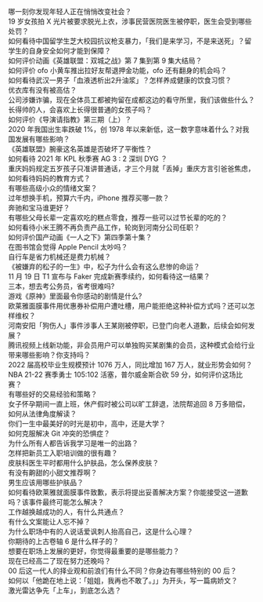 哪一刻你发现年轻人正在悄悄改变社会？  
19 岁女孩拍 X 光片被要求脱光上衣，涉事民营医院医生被停职，医生会受到哪些处罚？  
如何看待中国留学生芝大校园抗议枪支暴力，「我们是来学习，不是来送死」？留学生的自身安全如何才能到保障？  
如何评价动画《英雄联盟：双城之战》第 7 集到第 9 集大结局？  
如何评价 ofo 小黄车推出拉好友帮退押金功能，ofo 还有翻身的机会吗？  
如何看待武汉一男子「血液透析出2升油浆」？怎样养成健康的饮食习惯？  
优衣库有没有被高估？  
公司涉嫌诈骗，现在全体员工都被拘留在成都这边的看守所里，我们该做些什么？  
长得帅的人，会喜欢上长得很普通的女孩子吗？  
如何评价《导演请指教》第三期（上）？  
2020 年我国出生率跌破 1%，创 1978 年以来新低，这一数字意味着什么？对我国发展有哪些影响？  
《英雄联盟》腕豪这名英雄是否破坏了平衡性？  
如何看待 2021 年 KPL 秋季赛 AG 3 : 2 深圳 DYG ？  
重庆妈妈规定五岁孩子只准讲普通话，才三个月就「丢掉」重庆方言引爸爸焦虑，如何看待妈妈的教育方式？  
有哪些高级小众的情绪文案？  
过年想换手机，预算六千内，iPhone 推荐买哪一款？  
奔驰和宝马谁更好？  
有哪些父母长辈一定喜欢吃的糕点零食，推荐一些可以过节长辈的吃的？  
如何看待小米王腾不再负责产品工作，轮岗到河南分公司任职？  
如何评价国产动画《一人之下》第四季第十集？  
在图书馆会觉得 Apple Pencil 太吵吗？  
自行车是省力机械还是费力机械？  
《被嫌弃的松子的一生》中，松子为什么会有这么悲惨的命运？  
11 月 19 日 T1 宣布与 Faker 完成新赛季续约，如何看待这一结果？  
三本，想去考公务员，省考很难吗?  
游戏《原神》里面最令你感动的剧情是什么?  
欧莱雅面膜事件用优惠券补偿用户遭吐槽，用户能拒绝这种补偿方式吗？还可以怎样维权？  
河南安阳「狗伤人」事件涉事人王某刚被停职，已登门向老人道歉，后续会如何发展？  
腾讯视频上线新功能，非会员用户可以单独购买某剧集的会员，这种模式会给行业带来哪些影响？你支持吗？  
2022 届高校毕业生规模预计 1076 万人，同比增加 167 万人，就业形势会如何？  
NBA 21-22 赛季勇士 105:102 活塞，普尔威金斯合砍 59 分，如何评价这场比赛？  
有哪些好的交易经验和策略？  
女子怀孕期间一直上班，休产假时被公司以旷工辞退，法院帮追回 8 万多赔偿，如何从法律角度解读？  
你们一生中最美好的时光是初中，高中，还是大学？  
如何克服解决 Git 冲突的恐惧症？  
为什么所有人都告诉我学习是唯一的出路？  
怎样把新员工入职培训做的很有趣？  
皮肤科医生平时都用什么护肤品，怎么保养皮肤？  
有没有齁甜的小甜文推荐啊？  
男生应该用哪些护肤品？  
如何看待欧莱雅就面膜事件致歉，表示将提出妥善解决方案？你能接受这一道歉吗？该事件最终可能怎么解决？  
工作越换越成功的人，有什么共通点？  
有什么文案能让人忘不掉？  
为什么职场中有的人说话爱讽刺人抬高自己，这是什么心理？  
你期待的上古卷轴 6 是什么样子的？  
想要在职场上发展的更好，你觉得最重要的是哪些能力？  
现在已经高二了现在努力还晚吗？  
00 后这一代人的择业观和前浪们有什么不同？你身边有哪些特别的 00 后？  
如何以「他跪在地上说：「姐姐，我再也不敢了。」」为开头，写一篇病娇文？  
激光雷达争先「上车」，到底怎么选？  
